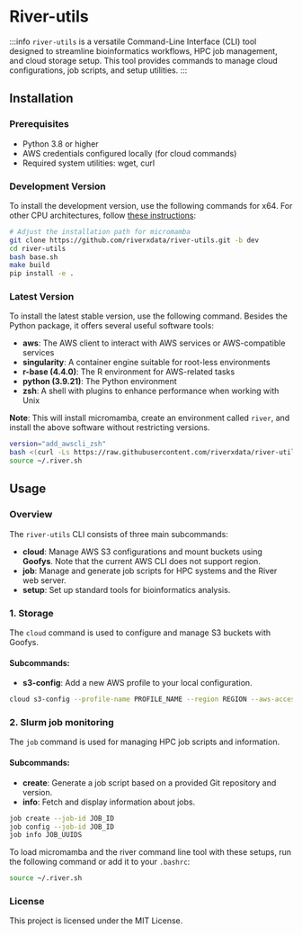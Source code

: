 # River-utils
:::info
`river-utils` is a versatile Command-Line Interface (CLI) tool designed to streamline bioinformatics workflows, HPC job management, and cloud storage setup. This tool provides commands to manage cloud configurations, job scripts, and setup utilities.
:::
## Installation

### Prerequisites
- Python 3.8 or higher
- AWS credentials configured locally (for cloud commands)
- Required system utilities: wget, curl

### Development Version
To install the development version, use the following commands for x64. For other CPU architectures, follow [these instructions](https://mamba.readthedocs.io/en/latest/installation/micromamba-installation.html):
```bash
# Adjust the installation path for micromamba
git clone https://github.com/riverxdata/river-utils.git -b dev
cd river-utils 
bash base.sh
make build
pip install -e .
```

### Latest Version
To install the latest stable version, use the following command. Besides the Python package, it offers several useful software tools:
- **aws**: The AWS client to interact with AWS services or AWS-compatible services
- **singularity**: A container engine suitable for root-less environments
- **r-base (4.4.0)**: The R environment for AWS-related tasks
- **python (3.9.21)**: The Python environment
- **zsh**: A shell with plugins to enhance performance when working with Unix

**Note**: This will install micromamba, create an environment called `river`, and install the above software without restricting versions.
```bash
version="add_awscli_zsh"
bash <(curl -Ls https://raw.githubusercontent.com/riverxdata/river-utils/${version}/install/setup.sh) $HOME $version
source ~/.river.sh
```

## Usage
### Overview
The `river-utils` CLI consists of three main subcommands:

- **cloud**: Manage AWS S3 configurations and mount buckets using **Goofys**. Note that the current AWS CLI does not support region.
- **job**: Manage and generate job scripts for HPC systems and the River web server.
- **setup**: Set up standard tools for bioinformatics analysis.

### 1. Storage
The `cloud` command is used to configure and manage S3 buckets with Goofys.

#### Subcommands:
- **s3-config**: Add a new AWS profile to your local configuration.
```bash
cloud s3-config --profile-name PROFILE_NAME --region REGION --aws-access-key-id AWS_ACCESS_KEY_ID --aws-secret-access-key AWS_SECRET_ACCESS_KEY
```

### 2. Slurm job monitoring
The `job` command is used for managing HPC job scripts and information.

#### Subcommands:
- **create**: Generate a job script based on a provided Git repository and version.
- **info**: Fetch and display information about jobs.
```bash
job create --job-id JOB_ID
job config --job-id JOB_ID
job info JOB_UUIDS
```

To load micromamba and the river command line tool with these setups, run the following command or add it to your `.bashrc`:
```bash
source ~/.river.sh
```

### License
This project is licensed under the MIT License.
